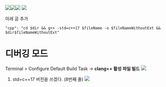 ![](https://blog.kakaocdn.net/dn/cVwo87/btr2xSGmPDY/Uzei7AFFlOVDsMHS0oSaWk/img.png)![](https://blog.kakaocdn.net/dn/cYGEeN/btr2FgTEoYN/M78d4kZlfXHGDgw4XIvK5K/img.png)![](https://blog.kakaocdn.net/dn/qNfCp/btr2FhZhMZb/GrQT1TrV46KL2oxEmywyj0/img.png)
![](https://blog.kakaocdn.net/dn/bUGGZt/btr2CvYoBIR/e4t24LAFJjWcLK93zoe3a0/img.png)

아래 글 추가
```
"cpp": "cd $dir && g++ -std=c++17 $fileName -o $fileNameWithoutExt && $dir$fileNameWithoutExt"
```


# 디버깅 모드
Terminal > Configure Default Build Task -> **clang++ 활성 파일 빌드**
![](https://blog.kakaocdn.net/dn/tEhlW/btr2Fdo572w/fQQiOPAV5iOhQSeo7gRQ5k/img.png)

1) std=c++17 버전을 쓰겠다. (8번째 줄)
![](https://blog.kakaocdn.net/dn/bRvkW6/btr2xSsQDHE/deFZ5hRz89VrYK8mDMiSt1/img.png)